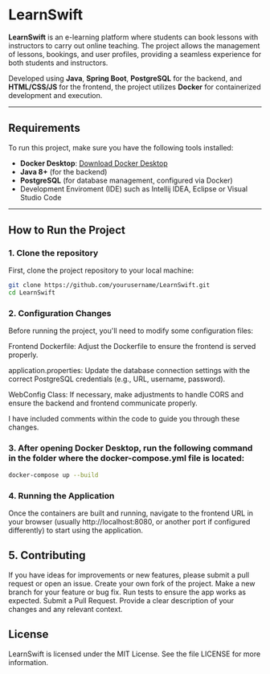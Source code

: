 # LearnSwift

**LearnSwift** is an e-learning platform where students can book lessons with instructors to carry out online teaching. The project allows the management of lessons, bookings, and user profiles, providing a seamless experience for both students and instructors.

Developed using **Java**, **Spring Boot**, **PostgreSQL** for the backend, and **HTML/CSS/JS** for the frontend, the project utilizes **Docker** for containerized development and execution.

---

## Requirements

To run this project, make sure you have the following tools installed:

- **Docker Desktop**: [Download Docker Desktop](https://www.docker.com/products/docker-desktop)
- **Java 8+** (for the backend)
- **PostgreSQL** (for database management, configured via Docker)
- Development Enviroment (IDE) such as Intellij IDEA, Eclipse or Visual Studio Code

---

## How to Run the Project

### 1. Clone the repository

First, clone the project repository to your local machine:

```bash
git clone https://github.com/yourusername/LearnSwift.git
cd LearnSwift
```

### 2. Configuration Changes
Before running the project, you'll need to modify some configuration files:

Frontend Dockerfile: Adjust the Dockerfile to ensure the frontend is served properly.

application.properties: Update the database connection settings with the correct PostgreSQL credentials (e.g., URL, username, password).

WebConfig Class: If necessary, make adjustments to handle CORS and ensure the backend and frontend communicate properly.

I have included comments within the code to guide you through these changes.

### 3. After opening Docker Desktop, run the following command in the folder where the docker-compose.yml file is located:
```bash
docker-compose up --build
```

### 4. Running the Application
Once the containers are built and running, navigate to the frontend URL in your browser (usually http://localhost:8080, or another port if configured differently) to start using the application.

## 5. Contributing
If you have ideas for improvements or new features, please submit a pull request or open an issue.
Create your own fork of the project.
Make a new branch for your feature or bug fix.
Run tests to ensure the app works as expected.
Submit a Pull Request. Provide a clear description of your changes and any relevant context.

## License
LearnSwift is licensed under the MIT License. See the file LICENSE for more information.
